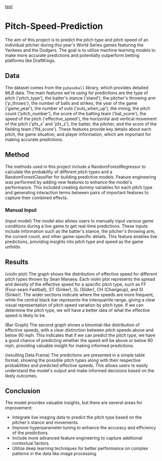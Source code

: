 [text](https://www.google.com/imgres?q%3Dmlb%20world%20series%26imgurl%3Dhttps%3A%2F%2Fblog-admin.siriusxm.com%2Fwp-content%2Fuploads%2F2024%2F10%2Fsiriusxm-mlb-world-series-2024.jpg%26imgrefurl%3Dhttps%3A%2F%2Fwww.siriusxm.com%2Fblog%2Fmlb-world-series%26docid%3D7vEJGEknw_xsMM%26tbnid%3DtDCA1GZW0-aAVM%26vet%3D12ahUKEwjEgNazv7GJAxWmEVkFHYovAmwQM3oECEwQAA..i%26w%3D3840%26h%3D2160%26hcb%3D2%26ved%3D2ahUKEwjEgNazv7GJAxWmEVkFHYovAmwQM3oECEwQAA)


# Pitch-Speed-Prediction
The aim of this project is to predict the pitch type and pitch speed of an individual pitcher during this year's World Series games featuring the Yankees and the Dodgers. The goal is to utilize machine learning models to make more accurate predictions and potentially outperform betting platforms like DraftKings.

## Data
The dataset comes from the `pybaseball` library, which provides detailed MLB data. The main features we're using for predictions are the type of pitch ('pitch_type'), the batter's stance ('stand'), the pitcher's throwing arm ('p_throws'), the number of balls and strikes, the year of the game ('game_year'), the number of outs ('outs_when_up'), the inning, the pitch count ('pitch_number'), the score of the batting team ('bat_score'), the speed of the pitch ('effective_speed'), the horizontal and vertical movement of the pitch ('pfx_x' and 'pfx_z'), the batter, the pitcher, and the score of the fielding team ('fld_score'). These features provide key details about each pitch, the game situation, and player information, which are important for making accurate predictions.

## Method
The methods used in this project include a RandomForestRegressor to calculate the probability of different pitch types and a RandomForestClassifier for building predictive models. Feature engineering was performed by adding new features to enhance the model's performance. This included creating dummy variables for each pitch type and generating interaction terms between pairs of important features to capture their combined effects.

### Manual Input
(input model)
The model also allows users to manually input various game conditions during a live game to get real-time predictions. These inputs include information such as the batter's stance, the pitcher's throwing arm, the current count, and other game-specific details. This feature enables live predictions, providing insights into pitch type and speed as the game unfolds.

## Results
(violin plot)
The graph shows the distribution of effective speed for different pitch types thrown by Sean Manaea. Each violin plot represents the spread and density of the effective speed for a specific pitch type, such as FF (Four-seam Fastball), ST (Sinker), SL (Slider), CH (Changeup), and SI (Sinker). The wider sections indicate where the speeds are more frequent, while the central black bar represents the interquartile range, giving a clear visual representation of pitch speed variation by pitch type. If we can determine the pitch type, we will have a better idea of what the effective speed is likely to be.

(Bar Graph)
The second graph shows a binomial-like distribution of effective speeds, with a clear distinction between pitch speeds above and below 90 mph. This indicates that if we can predict the pitch type, we have a good chance of predicting whether the speed will be above or below 90 mph, providing valuable insight for making informed predictions.

(resulting Data Frame)
The predictions are presented in a simple table format, showing the possible pitch types along with their respective probabilities and predicted effective speeds. This allows users to easily understand the model's output and make informed decisions based on the likely outcomes.

## Conclusion
The model provides valuable insights, but there are several areas for improvement:

- Integrate live imaging data to predict the pitch type based on the pitcher's stance and movements.
- Improve hyperparameter tuning to enhance the accuracy and efficiency of the predictions.
- Include more advanced feature engineering to capture additional contextual factors.
- Utilize deep learning techniques for better performance on complex patterns in the data like image processing.


